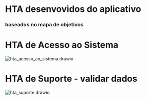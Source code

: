 # HTA desenvovidos do aplicativo
### baseados no mapa de objetivos


# HTA de Acesso ao Sistema
![hta_acesso_ao_sistema drawio](https://github.com/user-attachments/assets/e406da46-b78c-4c3d-9e3c-cf8ac93a18d9)

# HTA de Suporte - validar dados
![hta_suporte drawio](https://github.com/user-attachments/assets/16bfd096-1837-4efe-8579-2a397d824098)
